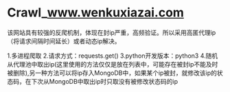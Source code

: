 # Crawl_www.wenkuxiazai.com
该网站具有较强的反爬机制，体现在封ip严重，高频验证。所以采用高匿代理ip（将请求间隔时间延长）或者动态ip解决。

1.多进程爬取
2.请求方式：requests.get()
3.python开发版本：python3
4.随机从代理池中取出ip(这里使用的方法仅仅是放在列表中，可能存在被封ip不能及时被删除),另一种方法可以将ip存入MongoDB中，如果某个ip被封，就修改该ip的状态码，在下次从MongoDB中取出ip时只取没有被修改状态码的ip
